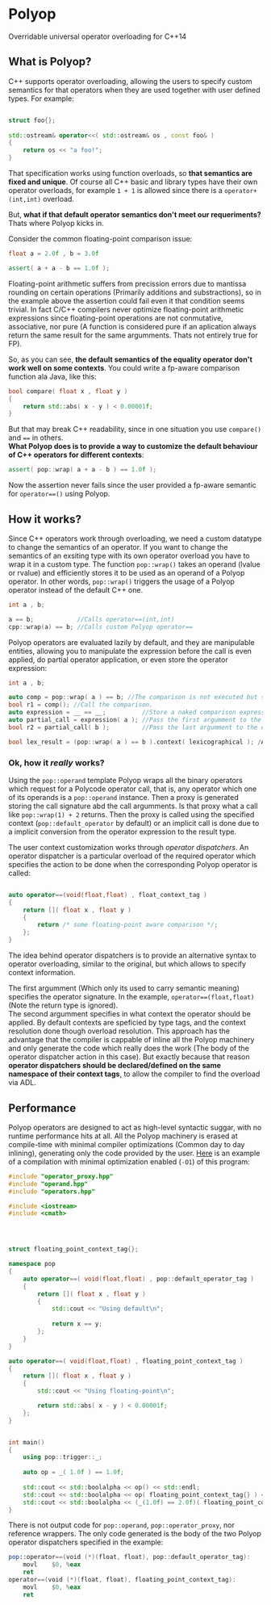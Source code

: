 Polyop
======

Overridable universal operator overloading for C++14


## What is Polyop?

C++ supports operator overloading, allowing the users to specify custom semantics for that operators when they are used together with user defined types. For example:

``` cpp

struct foo{};
     
std::ostream& operator<<( std::ostream& os , const foo& )
{
    return os << "a foo!";
}
```

That specification works using function overloads, so **that semantics are fixed and unique**. Of course all C++ basic and library types have their own operator overloads, for example `1 + 1` is allowed since there is a `operator+(int,int)` overload.

But, **what if that default operator semantics don't meet our requeriments?** Thats where Polyop kicks in.   

Consider the common floating-point comparison issue:

``` cpp
float a = 2.0f , b = 3.0f

assert( a + a - b == 1.0f );
```

Floating-point arithmetic suffers from precission errors due to mantissa rounding on certain operations (Primarily additions and substractions), so in the example above the assertion could fail even it that condition seems trivial. In fact C/C++ compilers never optimize floating-point arithmetic expressions since floating-point operations are not conmutative, associative, nor pure (A function is considered pure if an aplication always return the same result for the same argumments. Thats not entirely true for FP).

So, as you can see, **the default semantics of the equality operator don't work well on some contexts**. You could write a fp-aware comparison function ala Java, like this:

``` cpp
bool compare( float x , float y )
{
    return std::abs( x - y ) < 0.00001f;
}
```

But that may break C++ readability, since in one situation you use `compare()` and `==` in others.  
**What Polyop does is to provide a way to customize the default behaviour of C++ operators for different contexts**:

``` cpp
assert( pop::wrap( a + a - b ) == 1.0f );
```

Now the assertion never fails since the user provided a fp-aware semantic for `operator==()` using Polyop.

## How it works?

Since C++ operators work through overloading, we need a custom datatype to change the semantics of an operator. If you want to change the semantics of an exsiting type with its own operator overload you have to wrap it in a custom type.
The function `pop::wrap()` takes an operand (lvalue or rvalue) and efficiently stores it to be used as an operand of a Polyop operator. In other words, `pop::wrap()` triggers the usage of a Polyop operator instead of the default C++ one.

``` cpp
int a , b;

a == b;            //Calls operator==(int,int)
cpp::wrap(a) == b; //Calls custom Polyop operator==
```

Polyop operators are evaluated lazily by default, and they are manipulable entities, allowing you to manipulate the expression before the call is even applied, do partial operator application, or even store the operator expression:

``` cpp
int a , b;

auto comp = pop::wrap( a ) == b; //The comparison is not executed but stored in comp.
bool r1 = comp(); //Call the comparison.
auto expression = __ == __;          //Store a naked comparison expression
auto partial_call = expression( a ); //Pass the first argumment to the expression
bool r2 = partial_call( b );         //Pass the last argumment to the expression (Then calling the operator).

bool lex_result = (pop::wrap( a ) == b ).context( lexicographical ); /Applies a "lexicographical" comparison context.

```

### Ok, how it *really* works?

Using the `pop::operand` template Polyop wraps all the binary operators which request for a Polycode operator call, that is, any operator which one of its
operands is a `pop::operand` instance. Then a proxy is generated storing the call signature abd the call argumments. Is that proxy what a call like `pop::wrap(1) + 2` returns.
Then the proxy is called using the specified context (`pop::default_operator` by default) or an implicit call is done due to a implicit conversion from the operator expression to
the result type.

The user context customization works through *operator dispatchers*. An operator dispatcher is a particular overload of the required operator which specifies the action to be done 
when the corresponding Polyop operator is called:

``` cpp

auto operator==(void(float,float) , float_context_tag )
{
    return []( float x , float y )
    {
        return /* some floating-point aware comparison */;
    };
}

```  
The idea behind operator dispatchers is to provide an alternative syntax to operator overloading, similar to the original, but which allows to specify context information. 

The first argumment (Which only its used to carry semantic meaning) specifies the operator signature. In the example, `operator==(float,float)` (Note the return type is ignored).  
The second argumment specifies in what context the operator should be applied. By default contexts are speficied by type tags, and the context resolution done though overload
resolution. This approach has the advantage that the compiler is cappable of inline all the Polyop machinery and only generate the code which really does the work (The body of
the operator dispatcher action in this case). But exactly because that reason **operator dispatchers should be declared/defined on the same namespace of their context tags**,
to allow the compiler to find the overload via ADL.

## Performance 

Polyop operators are designed to act as high-level syntactic suggar, with no runtime performance hits at all. All the Polyop machinery is erased at compile-time with minimal compiler optimizations (Common day to day inlining), generating only the code provided by the user. [Here](http://goo.gl/eF4zyp) is an example of a compilation with minimal optimization enabled (`-O1`) of this program:

``` cpp
#include "operator_proxy.hpp"
#include "operand.hpp"
#include "operators.hpp"

#include <iostream>
#include <cmath>




struct floating_point_context_tag{};

namespace pop
{
    auto operator==( void(float,float) , pop::default_operator_tag )
    {
        return []( float x , float y )
        {
            std::cout << "Using default\n";
            
            return x == y;
        };
    }
}

auto operator==( void(float,float) , floating_point_context_tag )
{
    return []( float x , float y )
    {
        std::cout << "Using floating-point\n";

        return std::abs( x - y ) < 0.00001f;
    };
}


int main()
{
    using pop::trigger::_;
    
    auto op = _( 1.0f ) == 1.0f;
    
    std::cout << std::boolalpha << op() << std::endl;
    std::cout << std::boolalpha << op( floating_point_context_tag{} ) << std::endl;
    std::cout << std::boolalpha << (_(1.0f) == 2.0f)( floating_point_context_tag{} ) << std::endl;
}

```

There is not output code for `pop::operand`, `pop::operator_proxy`, nor reference wrappers. The only code generated is the body of the two Polyop operator dispatchers specified in the example:

``` asm 
pop::operator==(void (*)(float, float), pop::default_operator_tag):
	movl	$0, %eax
	ret
operator==(void (*)(float, float), floating_point_context_tag):
	movl	$0, %eax
	ret
```
